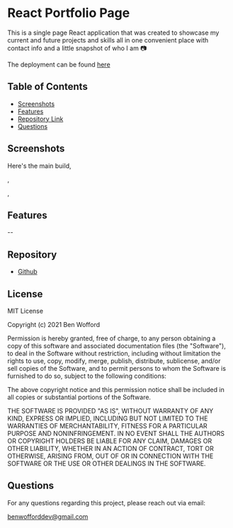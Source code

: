 # React Portfolio Page

This is a single page React application that was created to showcase my current and future projects and skills all in one convenient place with contact info and a little snapshot of who I am 📷

The deployment can be found [here](TODO:)

## Table of Contents

- [Screenshots ](#Screenshots)
- [Features](#Features)
- [Repository Link](#Repository)
- [Questions](#Questions)

## Screenshots

Here's the main build,
<img src=" " />

,
<img src=" " />

,
<img src=" " />

## Features

--

## Repository

- [Github](TODO:)

## License

MIT License

Copyright (c) 2021 Ben Wofford

Permission is hereby granted, free of charge, to any person obtaining a copy
of this software and associated documentation files (the "Software"), to deal
in the Software without restriction, including without limitation the rights
to use, copy, modify, merge, publish, distribute, sublicense, and/or sell
copies of the Software, and to permit persons to whom the Software is
furnished to do so, subject to the following conditions:

The above copyright notice and this permission notice shall be included in all
copies or substantial portions of the Software.

THE SOFTWARE IS PROVIDED "AS IS", WITHOUT WARRANTY OF ANY KIND, EXPRESS OR
IMPLIED, INCLUDING BUT NOT LIMITED TO THE WARRANTIES OF MERCHANTABILITY,
FITNESS FOR A PARTICULAR PURPOSE AND NONINFRINGEMENT. IN NO EVENT SHALL THE
AUTHORS OR COPYRIGHT HOLDERS BE LIABLE FOR ANY CLAIM, DAMAGES OR OTHER
LIABILITY, WHETHER IN AN ACTION OF CONTRACT, TORT OR OTHERWISE, ARISING FROM,
OUT OF OR IN CONNECTION WITH THE SOFTWARE OR THE USE OR OTHER DEALINGS IN THE
SOFTWARE.

## Questions

For any questions regarding this project, please reach out via email:

benwofforddev@gmail.com
